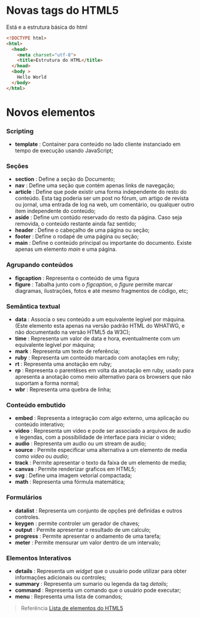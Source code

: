 # Novas tags do HTML5

Está e a estrutura básica do html
```HTML
<!DOCTYPE html>
<html>
  <head>
    <meta charset="utf-8">
    <title>Estrutura do HTML</title>
  </head>
  <body >
    Hello World
  </body>
</html>
```

# Novos elementos

### Scripting

* **template** : Container para conteúdo no lado cliente instanciado em tempo de execução usando JavaScript;

### Seções

* **section** : Define a seção do Documento;
* **nav** : Define uma seção que contém apenas links de navegação;
* **article** : Define que pode existir uma forma independente do resto do conteúdo. Esta tag poderia ser um post no fórum, um artigo de revista ou jornal, uma entrada de log na web, um comentário, ou qualquer outro item independente do conteúdo;
* **aside** : Define  um contúdo reservado do resto da página. Caso seja removida, o conteúdo restante ainda faz sentido;
* **header** : Define o cabeçalho de uma página ou seção;
* **footer** : Define o rodapé de uma página ou seção;
* **main** : Define o conteúdo principal ou importante do documento. Existe apenas um elemento *main* e uma página.

### Agrupando conteúdos

* **figcaption** : Representa o conteúdo de uma figura
* **figure** : Tabalha junto com o *figcaption*, o *figure* permite marcar diagramas, ilustrações, fotos e até mesmo fragmentos de código, etc;

### Semântica textual

* **data** : Associa o seu conteúdo a um equivalente legível por máquina.(Este elemento esta apenas na versão padrão HTML do WHATWG, e não documentado na versão HTML5 da W3C);
* **time** : Representa um valor de data e hora, eventualmente com um equivalente legível por máquina;
* **mark** : Representa um texto de referência;
* **ruby** : Representa um conteúdo marcado com anotações em ruby;
* **rt** : Representa uma anotação em ruby;
* **rp** : Representa o parentêses em volta da anotação em ruby, usado para apresenta a anotação como meio alternativo para os browsers que não suportam a forma normal;
* **wbr** : Representa uma quebra de linha;

### Conteúdo embutido

* **embed** : Representa a integração com algo externo, uma aplicação ou conteúdo interativo;
* **video** : Representa um video e pode ser associado a arquivos de audio e legendas, com a possibilidade de interface para iniciar o video;
* **audio** : Representa um audio ou um stream de audio;
* **source** : Permite especificar uma alternativa a um elemento de media como _video_ ou _audio_;
* **track** : Permite apresentar o texto da faixa de um elemento de media;
* **canvas** : Permite renderizar graficos em HTML5;
* **svg** : Define uma imagem vetorial compactada;
* **math** : Representa uma fórmula matemática;

### Formulários

* **datalist** : Representa um conjunto de opções pré definidas e outros controles.
* **keygen** : permite controler um gerador de chaves;
* **output** : Permite apresentar o resultado de um calculo;
* **progress** : Permite apresentar o andamento de uma tarefa;
* **meter** : Permite mensurar um valor dentro de um intervalo;

### Elementos Interativos

* **details** : Representa um *widget* que o usuário pode utilizar para obter informações adicionais ou controles;
* **summary** : Representa um sumario ou legenda da tag *details*;
* **command** : Representa um comando que o usuário pode executar;
* **menu** : Representa uma lista de comandos;

> Referência
> [Lista de elementos do HTML5](https://developer.mozilla.org/pt-BR/docs/Web/HTML/HTML5/HTML5_element_list)

